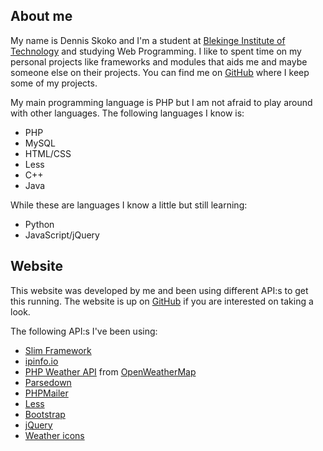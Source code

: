 ## About me
My name is Dennis Skoko and I'm a student at [Blekinge Institute of Technology](https://www.bth.se/eng/)
and studying Web Programming. I like to spent time on my personal projects like frameworks and modules
that aids me and maybe someone else on their projects.
You can find me on [GitHub](https://github.com/DennisSkoko) where I keep some of my projects.

My main programming language is PHP but I am not afraid to play around with other languages.
The following languages I know is:
* PHP
* MySQL
* HTML/CSS
* Less
* C++
* Java

While these are languages I know a little but still learning:
* Python
* JavaScript/jQuery

## Website
This website was developed by me and been using different API:s to get this running.
The website is up on [GitHub](https://github.com/DennisSkoko/website) if you are interested on taking a look.

The following API:s I've been using:
* [Slim Framework](http://www.slimframework.com/)
* [ipinfo.io](https://ipinfo.io/)
* [PHP Weather API](https://github.com/cmfcmf/OpenWeatherMap-PHP-Api) from [OpenWeatherMap](http://openweathermap.org/)
* [Parsedown](https://github.com/erusev/parsedown)
* [PHPMailer](https://github.com/PHPMailer/PHPMailer)
* [Less](http://lesscss.org/)
* [Bootstrap](http://getbootstrap.com/)
* [jQuery](https://jquery.com/)
* [Weather icons](https://erikflowers.github.io/weather-icons/)
